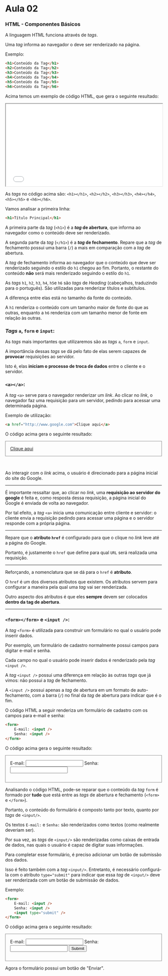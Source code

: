 # Aula 02



### HTML - Componentes Básicos



A linguagem HTML funciona através de *tags*.

Uma *tag* informa ao navegador o deve ser renderizado na página.



Exemplo:

```html
<h1>Conteúdo da Tag</h1>
<h2>Conteúdo da Tag</h2>
<h3>Conteúdo da Tag</h3>
<h4>Conteúdo da Tag</h4>
<h5>Conteúdo da Tag</h5>
<h6>Conteúdo da Tag</h6>
```



Acima temos um exemplo de código HTML, que gera o seguinte resultado:

<iframe style='width: 100%;' height="265" src="exemplo1.html"></iframe>



As *tags* no código acima são: `<h1></h1>`,  `<h2></h2>`,  `<h3></h3>`,  `<h4></h4>`,  `<h5></h5>` e `<h6></h6>`.



Vamos analisar a primeira linha:

```html
<h1>Título Principal</h1>
```

A primeira parte da *tag* (`<h1>`) é a ***tag* de abertura**, que informa ao navegador como o conteúdo deve ser renderizado.

A segunda parte da *tag* (`</h1>`) é a ***tag* de fechamento**. Repare que a *tag* de fechamento possui uma barra (`/`) a mais em comparação com a *tag* de abertura.

A *tag* de fechamento informa ao navegador que o conteúdo que deve ser renderizado seguindo o estilo do `h1` chegou ao fim. Portanto, o restante do conteúdo **não** será mais renderizado seguindo o estilo do `h1`.



As *tags* `h1`, `h2`, `h3`, `h4`, `h5`e `h6` são *tags* de *Heading* (cabeçalhos, traduzindo para o português). São utilizadas para renderizar títulos e subtítulos.

A diferença entre elas está no tamanho da fonte do conteúdo.

A `h1` renderiza o conteúdo com um tamanho maior de fonte do que as outras, enquanto a  `h6` renderiza com um tamanho menor de fonte em relação às outras.





###  *Tags* `a`, `form` e `input`:



As *tags* mais importantes que utilizaremos são as *tags* `a`, `form` e `input`.

A importância dessas *tags* se dá pelo fato de elas serem capazes de **provocar** requisições ao servidor.

Isto é, elas **iniciam o processo de troca de dados** entre o cliente e o servidor.



### `<a></a>`:

A *tag* `<a>` serve para o navegador renderizar um *link*. Ao clicar no *link*, o navegador faz uma requisição para um servidor, pedindo para acessar uma determinada página.

Exemplo de utilização:

```html
<a href="http://www.google.com">Clique aqui</a>
```

O código acima gera o seguinte resultado:

<div style="border: 1px solid grey; padding: 15px;">
    <a href="http://www.google.com">Clique aqui</a>
</div>

​    

Ao interagir com o *link* acima, o usuário é direcionado para a página inicial do site do Google.

---

É importante ressaltar que, ao clicar no *link*, uma **requisição ao servidor do google** é feita e, como resposta dessa requisição, a página inicial do Google é enviada de volta ao navegador.

Por tal efeito, a *tag* `<a>` inicia uma comunicação entre cliente e servidor: o cliente envia a requisição pedindo para acessar uma página e o servidor responde com a própria página.

---



Repare que o **atributo `href`** é configurado para que o clique no *link* leve até a página do Google.

Portanto, é justamente o `href` que define para qual `URL` será realizada uma requisição.



---

Reforçando, a nomenclatura que se dá para o `href` é **atributo**.

O `href` é um dos diversos atributos que existem. Os atributos servem para configurar a maneira pela qual uma *tag* vai ser renderizada.

Outro aspecto dos atributos é que eles **sempre** devem ser colocados **dentro da tag de abertura**.

---



### `<form></form>` e `<input />`:

A *tag* `<form>` é utilizada para construir um formulário no qual o usuário pode inserir dados.

Por exemplo, um formulário de cadastro normalmente possui campos para digitar e-mail e senha.

Cada campo no qual o usuário pode inserir dados é renderizado pela *tag* `<input />`.

A *tag* `<input />` possui uma diferença em relação às outras *tags* que já vimos: não possui a *tag* de fechamento.

A `<input />` possui apenas a *tag* de abertura em um formato de auto-fechamento, com a barra (`/`) no final da *tag* de abertura para indicar que é o fim.



O código HTML a seguir renderiza um formulário de cadastro com os campos para e-mail e senha:

```html
<form>
    E-mail: <input />
    Senha: <input />
</form>
```



O código acima gera o seguinte resultado:

<div style="border: 1px solid grey; padding: 15px;">
    <form>
        E-mail: <input />
        Senha: <input />
    </form>
</div>



Analisando o código HTML, pode-se reparar que o conteúdo da *tag* `form` é formado por **tudo** que está entre as *tags* de abertura e fechamento (`<form>` e `</form>`).

Portanto, o conteúdo do formulário é composto tanto por texto, quanto por *tags* de `<input/>`.

Os textos `E-mail:` e `Senha:` são renderizados como textos (como realmente deveriam ser).

Por sua vez, as *tags* de `<input/>` são renderizadas como caixas de entrada de dados, nas quais o usuário é capaz de digitar suas informações.



Para completar esse formulário, é preciso adicionar um botão de submissão dos dados.

Isso é feito também com a *tag* `<input/>`. Entretanto, é necessário configurá-la com o atributo `type="submit"` para indicar que essa *tag* de `<input/>` deve ser renderizada com um botão de submissão de dados.

Exemplo:

```html
<form>
    E-mail: <input />
    Senha: <input />
    <input type="submit" />
</form>
```



O código acima gera o seguinte resultado:

<div style="border: 1px solid grey; padding: 15px;">
    <form>
        E-mail: <input />
        Senha: <input />
		<input type="submit" />
    </form>
</div>



Agora o formulário possui um botão de "Enviar".